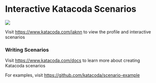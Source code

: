 # Interactive Katacoda Scenarios

[![](http://shields.katacoda.com/katacoda/jaknn/count.svg)](https://www.katacoda.com/jaknn "Get your profile on Katacoda.com")

Visit https://www.katacoda.com/jaknn to view the profile and interactive scenarios

### Writing Scenarios
Visit https://www.katacoda.com/docs to learn more about creating Katacoda scenarios

For examples, visit https://github.com/katacoda/scenario-example
